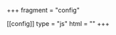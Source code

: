 +++
fragment = "config"

[[config]]
type = "js"
html = "<script type='module' src='/js/react/bundle.js'></script>"
+++
